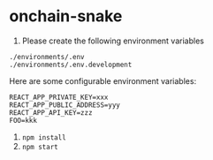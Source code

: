 # onchain-snake

1. Please create the following environment variables

```
./environments/.env
./environments/.env.development
```

Here are some configurable environment variables:

```
REACT_APP_PRIVATE_KEY=xxx
REACT_APP_PUBLIC_ADDRESS=yyy
REACT_APP_API_KEY=zzz
FOO=kkk
```

1. `npm install`
2. `npm start`